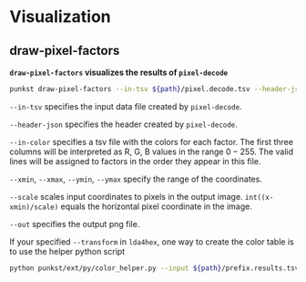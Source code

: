 # Visualization

## draw-pixel-factors

**`draw-pixel-factors` visualizes the results of `pixel-decode`**

```bash
punkst draw-pixel-factors --in-tsv ${path}/pixel.decode.tsv --header-json ${path}/pixel.decode.json --in-color ${path}/color.rgb.tsv --out ${path}/pixel.png --scale 100 --xmin ${xmin} --xmax ${xmax} --ymin ${ymin} --ymax ${ymax}
```

`--in-tsv` specifies the input data file created by `pixel-decode`.

`--header-json` specifies the header created by `pixel-decode`.

`--in-color` specifies a tsv file with the colors for each factor. The first three columns will be interpreted as R, G, B values in the range $0-255$. The valid lines will be assigned to factors in the order they appear in this file.

`--xmin`, `--xmax`, `--ymin`, `--ymax` specify the range of the coordinates.

`--scale` scales input coordinates to pixels in the output image. `int((x-xmin)/scale)` equals the horizontal pixel coordinate in the image.

`--out` specifies the output png file.

If your specified `--transform` in `lda4hex`, one way to create the color table is to use the helper python script
```bash
python punkst/ext/py/color_helper.py --input ${path}/prefix.results.tsv --output ${path}/color
```